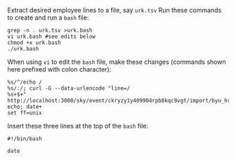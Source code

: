 Extract desired employee lines to a file, say `urk.tsv`
Run these commands to create and run a `bash` file:
```
grep -n . urk.tsv >urk.bash
vi urk.bash #see edits below
chmod +x urk.bash
./urk.bash
```

When using `vi` to edit the `bash` file, make these changes (commands shown here prefixed with colon character):

```
%s/^/echo /
%s/:/; curl -G --data-urlencode "line=/
%s+$+" http://localhost:3000/sky/event/ckryzy1y409904rpb8kqc9vgt/import/byu_hr_oit/import_available; echo; date+
set ff=unix
```

Insert these three lines at the top of the `bash` file:

```
#!/bin/bash

date
```


